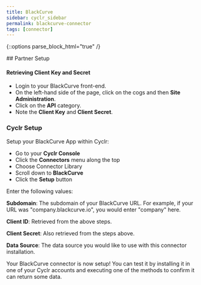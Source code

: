 ```yaml
---
title: BlackCurve
sidebar: cyclr_sidebar
permalink: blackcurve-connector
tags: [connector]
---
```

{::options parse_block_html="true" /}
<section class="card py-5 my-5">
## Partner Setup

#### Retrieving Client Key and Secret
*   Login to your BlackCurve front-end.
*   On the left-hand side of the page, click on the cogs and then **Site Administration**.
*   Click on the **API** category.
*   Note the **Client Key** and **Client Secret**.

### Cyclr Setup

Setup your BlackCurve App within Cyclr:

*   Go to your **Cyclr Console**
*   Click the **Connectors** menu along the top
*   Choose Connector Library
*   Scroll down to **BlackCurve**
*   Click the **Setup** button

Enter the following values:

**Subdomain**: The subdomain of your BlackCurve URL. For example, if your URL was "company.blackcurve.io", you would enter "company" here.

**Client ID**: Retrieved from the above steps.

**Client Secret**: Also retrieved from the steps above.

**Data Source**: The data source you would like to use with this connector installation. 


Your BlackCurve connector is now setup! You can test it by installing it in one of your Cyclr accounts and executing one of the methods to confirm it can return some data.

</section>
